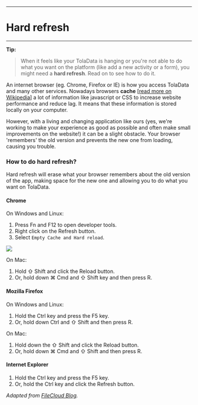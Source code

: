 ****
# Hard refresh
---
**Tip:** 
> When it feels like your TolaData is hanging or you're not able to do what you want on the platform (like add a new activity or a form), you might need a **hard refresh**. Read on to see how to do it. 

An internet browser (eg. Chrome, Firefox or IE) is how you access TolaData and many other services. Nowadays browsers **cache** [[read more on Wikipedia](https://en.wikipedia.org/wiki/Web_cache)] a lot of information like javascript or CSS to increase website performance and reduce lag. It means that these information is stored locally on your computer. 

However, with a living and changing application like ours (yes, we're working to make your experience as good as possible and often make small improvements on the website!) it can be a slight obstacle. Your browser 'remembers' the old version and prevents the new one from loading, causing you trouble. 

### How to do hard refresh?

Hard refresh will erase what your browser remembers about the old version of the app, making space for the new one and allowing you to do what you want on TolaData.

#### Chrome

On Windows and Linux:
1. Press Fn and F12 to open developer tools.
2. Right click on the Refresh button.
3. Select ``Empty Cache and Hard reload``. 

![](/assets_en/refresh.png)

On Mac:
1. Hold ⇧ Shift and click the Reload button.
2. Or, hold down ⌘ Cmd and ⇧ Shift key and then press R.

#### Mozilla Firefox

On Windows and Linux:

1. Hold the Ctrl key and press the F5 key.
2. Or, hold down Ctrl and ⇧ Shift and then press R.

On Mac:

1. Hold down the ⇧ Shift and click the Reload button.
2. Or, hold down ⌘ Cmd and ⇧ Shift and then press R.

#### Internet Explorer

1. Hold the Ctrl key and press the F5 key.
2. Or, hold the Ctrl key and click the Refresh button.

_Adapted from [FileCloud Blog](https://www.getfilecloud.com/blog/2015/03/tech-tip-how-to-do-hard-refresh-in-browsers/#.W0MhrNIzaUm)._
